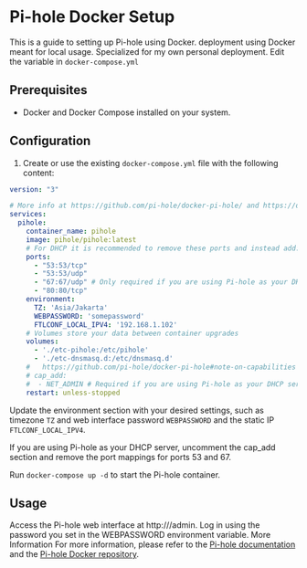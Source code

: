 # Pi-hole Docker Setup

This is a guide to setting up Pi-hole using Docker. deployment using Docker meant for local usage. Specialized for my own personal deployment. Edit the variable in `docker-compose.yml`

## Prerequisites

- Docker and Docker Compose installed on your system.

## Configuration

1. Create or use the existing `docker-compose.yml` file with the following content:

```yaml
version: "3"

# More info at https://github.com/pi-hole/docker-pi-hole/ and https://docs.pi-hole.net/
services:
  pihole:
    container_name: pihole
    image: pihole/pihole:latest
    # For DHCP it is recommended to remove these ports and instead add: network_mode: "host"
    ports:
      - "53:53/tcp"
      - "53:53/udp"
      - "67:67/udp" # Only required if you are using Pi-hole as your DHCP server
      - "80:80/tcp"
    environment:
      TZ: 'Asia/Jakarta'
      WEBPASSWORD: 'somepassword'
      FTLCONF_LOCAL_IPV4: '192.168.1.102'
    # Volumes store your data between container upgrades
    volumes:
      - './etc-pihole:/etc/pihole'
      - './etc-dnsmasq.d:/etc/dnsmasq.d'
    #   https://github.com/pi-hole/docker-pi-hole#note-on-capabilities
    # cap_add:
    #  - NET_ADMIN # Required if you are using Pi-hole as your DHCP server, else not needed
    restart: unless-stopped
```

Update the environment section with your desired settings, such as timezone `TZ` and web interface password `WEBPASSWORD` and the static IP `FTLCONF_LOCAL_IPV4`.

If you are using Pi-hole as your DHCP server, uncomment the cap_add section and remove the port mappings for ports 53 and 67.

Run `docker-compose up -d` to start the Pi-hole container.

## Usage
Access the Pi-hole web interface at http://<your-ip-address>/admin.
Log in using the password you set in the WEBPASSWORD environment variable.
More Information
For more information, please refer to the [Pi-hole documentation](https://docs.pi-hole.net/main/basic-install/) and the [Pi-hole Docker repository](https://github.com/pi-hole/pi-hole).